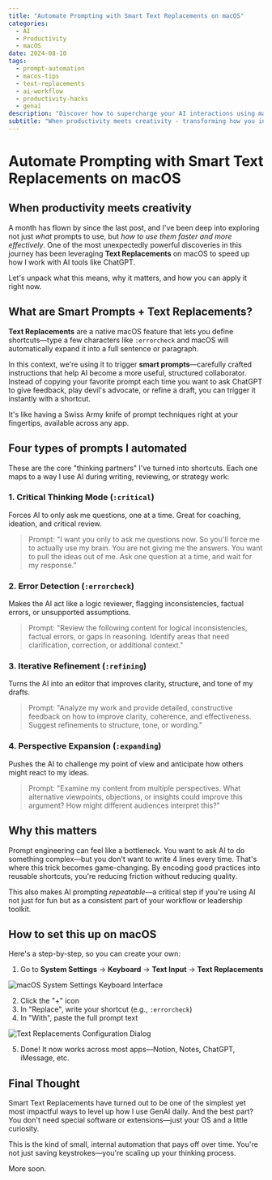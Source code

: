 ```yaml
---
title: "Automate Prompting with Smart Text Replacements on macOS"
categories:
  - AI
  - Productivity
  - macOS
date: 2024-08-10
tags:
  - prompt-automation
  - macos-tips
  - text-replacements
  - ai-workflow
  - productivity-hacks
  - genai
description: "Discover how to supercharge your AI interactions using macOS Text Replacements to create instant access to powerful prompts and thinking frameworks."
subtitle: "When productivity meets creativity - transforming how you interact with AI through automated smart prompts and native macOS features."
---
```


# Automate Prompting with Smart Text Replacements on macOS

## When productivity meets creativity

A month has flown by since the last post, and I've been deep into exploring not just _what_ prompts to use, but _how to use them faster and more effectively_. One of the most unexpectedly powerful discoveries in this journey has been leveraging **Text Replacements** on macOS to speed up how I work with AI tools like ChatGPT.

Let's unpack what this means, why it matters, and how you can apply it right now.

## What are Smart Prompts + Text Replacements?

**Text Replacements** are a native macOS feature that lets you define shortcuts—type a few characters like `:errorcheck` and macOS will automatically expand it into a full sentence or paragraph.

In this context, we're using it to trigger **smart prompts**—carefully crafted instructions that help AI become a more useful, structured collaborator. Instead of copying your favorite prompt each time you want to ask ChatGPT to give feedback, play devil's advocate, or refine a draft, you can trigger it instantly with a shortcut.

It's like having a Swiss Army knife of prompt techniques right at your fingertips, available across any app.

## Four types of prompts I automated

These are the core "thinking partners" I've turned into shortcuts. Each one maps to a way I use AI during writing, reviewing, or strategy work:

### 1. **Critical Thinking Mode** (`:critical`)

Forces AI to only ask me questions, one at a time. Great for coaching, ideation, and critical review.

> Prompt: "I want you only to ask me questions now. So you'll force me to actually use my brain. You are not giving me the answers. You want to pull the ideas out of me. Ask one question at a time, and wait for my response."

### 2. **Error Detection** (`:errorcheck`)

Makes the AI act like a logic reviewer, flagging inconsistencies, factual errors, or unsupported assumptions.

> Prompt: "Review the following content for logical inconsistencies, factual errors, or gaps in reasoning. Identify areas that need clarification, correction, or additional context."

### 3. **Iterative Refinement** (`:refining`)

Turns the AI into an editor that improves clarity, structure, and tone of my drafts.

> Prompt: "Analyze my work and provide detailed, constructive feedback on how to improve clarity, coherence, and effectiveness. Suggest refinements to structure, tone, or wording."

### 4. **Perspective Expansion** (`:expanding`)

Pushes the AI to challenge my point of view and anticipate how others might react to my ideas.

> Prompt: "Examine my content from multiple perspectives. What alternative viewpoints, objections, or insights could improve this argument? How might different audiences interpret this?"

## Why this matters

Prompt engineering can feel like a bottleneck. You want to ask AI to do something complex—but you don't want to write 4 lines every time. That's where this trick becomes game-changing. By encoding good practices into reusable shortcuts, you're reducing friction without reducing quality.

This also makes AI prompting _repeatable_—a critical step if you're using AI not just for fun but as a consistent part of your workflow or leadership toolkit.

## How to set this up on macOS

Here's a step-by-step, so you can create your own:

1. Go to **System Settings** → **Keyboard** → **Text Input** → **Text Replacements**

![macOS System Settings Keyboard Interface](/uploads/2024/08/config_1.png)

2. Click the "+" icon
3. In "Replace", write your shortcut (e.g., `:errorcheck`)
4. In "With", paste the full prompt text

![Text Replacements Configuration Dialog](/uploads/2024/08/config_2.png)

5. Done! It now works across most apps—Notion, Notes, ChatGPT, iMessage, etc.

## Final Thought

Smart Text Replacements have turned out to be one of the simplest yet most impactful ways to level up how I use GenAI daily. And the best part? You don't need special software or extensions—just your OS and a little curiosity.

This is the kind of small, internal automation that pays off over time. You're not just saving keystrokes—you're scaling up your thinking process.

More soon.
